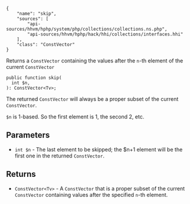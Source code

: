 ``` yamlmeta
{
    "name": "skip",
    "sources": [
        "api-sources/hhvm/hphp/system/php/collections/collections.ns.php",
        "api-sources/hhvm/hphp/hack/hhi/collections/interfaces.hhi"
    ],
    "class": "ConstVector"
}
```




Returns a ` ConstVector ` containing the values after the `` n ``-th element of
the current ``` ConstVector ```




``` Hack
public function skip(
  int $n,
): ConstVector<Tv>;
```




The returned ` ConstVector ` will always be a proper subset of the current
`` ConstVector ``.




` $n ` is 1-based. So the first element is 1, the second 2, etc.




## Parameters




+ ` int $n ` - The last element to be skipped; the $n+1 element will be the
  first one in the returned `` ConstVector ``.




## Returns




* ` ConstVector<Tv> ` - A `` ConstVector `` that is a proper subset of the current
  ``` ConstVector ``` containing values after the specified ```` n ````-th
  element.
<!-- HHAPIDOC -->
